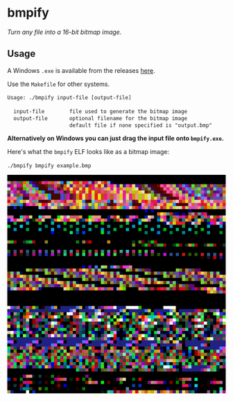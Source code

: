 # bmpify

*Turn any file into a 16-bit bitmap image.*

## Usage

A Windows `.exe` is available from the releases [here](../../releases/).

Use the `Makefile` for other systems.

```
Usage: ./bmpify input-file [output-file]

  input-file        file used to generate the bitmap image
  output-file       optional filename for the bitmap image
                    default file if none specified is "output.bmp"
```

**Alternatively on Windows you can just drag the input file onto `bmpify.exe`.**

Here's what the `bmpify` ELF looks like as a bitmap image:

`./bmpify bmpify example.bmp`

![bmpify example](example.png "bmpify example")
